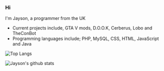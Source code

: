 ### Hi
I'm Jayson, a programmer from the UK

- Current projects include, GTA V mods, D.O.O.K, Cerberus, Lobo and TheConBot
- Programming languages include; PHP, MySQL, CSS, HTML, JavaScript and Java



![Top Langs](https://github-readme-stats.vercel.app/api/top-langs/?username=jaysonhusky&layout=compact&count_private=true&langs_count=10&theme=dark&hide_border=true)

![Jayson's github stats](https://github-readme-stats.vercel.app/api?username=jaysonhusky&show_icons=true&hide_border=true&theme=dark&count_private=true&bg_color=45,ee7000,7b02cc&text_color=ffffff&icon_color=ffffff)
